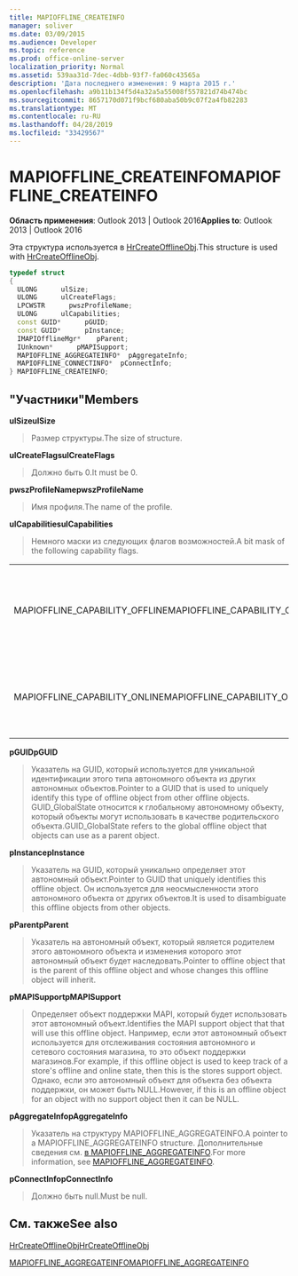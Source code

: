 ```yaml
---
title: MAPIOFFLINE_CREATEINFO
manager: soliver
ms.date: 03/09/2015
ms.audience: Developer
ms.topic: reference
ms.prod: office-online-server
localization_priority: Normal
ms.assetid: 539aa31d-7dec-4dbb-93f7-fa060c43565a
description: 'Дата последнего изменения: 9 марта 2015 г.'
ms.openlocfilehash: a9b11b134f5d4a32a5a55008f557821d74b474bc
ms.sourcegitcommit: 8657170d071f9bcf680aba50b9c07f2a4fb82283
ms.translationtype: MT
ms.contentlocale: ru-RU
ms.lasthandoff: 04/28/2019
ms.locfileid: "33429567"
---
```

# <a name="mapioffline_createinfo"></a><span data-ttu-id="b1fe8-103">MAPIOFFLINE_CREATEINFO</span><span class="sxs-lookup"><span data-stu-id="b1fe8-103">MAPIOFFLINE_CREATEINFO</span></span>

  
  
<span data-ttu-id="b1fe8-104">**Область применения**: Outlook 2013 | Outlook 2016</span><span class="sxs-lookup"><span data-stu-id="b1fe8-104">**Applies to**: Outlook 2013 | Outlook 2016</span></span> 
  
<span data-ttu-id="b1fe8-105">Эта структура используется в [HrCreateOfflineObj](hrcreateofflineobj.md).</span><span class="sxs-lookup"><span data-stu-id="b1fe8-105">This structure is used with [HrCreateOfflineObj](hrcreateofflineobj.md).</span></span>
  
```cpp
typedef struct
{
  ULONG      ulSize;
  ULONG      ulCreateFlags;
  LPCWSTR      pwszProfileName;
  ULONG      ulCapabilities;
  const GUID*      pGUID;
  const GUID*      pInstance;
  IMAPIOfflineMgr*    pParent;
  IUnknown*      pMAPISupport;
  MAPIOFFLINE_AGGREGATEINFO*  pAggregateInfo;
  MAPIOFFLINE_CONNECTINFO*  pConnectInfo;
} MAPIOFFLINE_CREATEINFO;
```

## <a name="members"></a><span data-ttu-id="b1fe8-106">"Участники"</span><span class="sxs-lookup"><span data-stu-id="b1fe8-106">Members</span></span>

 <span data-ttu-id="b1fe8-107">**ulSize**</span><span class="sxs-lookup"><span data-stu-id="b1fe8-107">**ulSize**</span></span>
  
> <span data-ttu-id="b1fe8-108">Размер структуры.</span><span class="sxs-lookup"><span data-stu-id="b1fe8-108">The size of structure.</span></span>
    
 <span data-ttu-id="b1fe8-109">**ulCreateFlags**</span><span class="sxs-lookup"><span data-stu-id="b1fe8-109">**ulCreateFlags**</span></span>
  
> <span data-ttu-id="b1fe8-110">Должно быть 0.</span><span class="sxs-lookup"><span data-stu-id="b1fe8-110">It must be 0.</span></span>
    
 <span data-ttu-id="b1fe8-111">**pwszProfileName**</span><span class="sxs-lookup"><span data-stu-id="b1fe8-111">**pwszProfileName**</span></span>
  
> <span data-ttu-id="b1fe8-112">Имя профиля.</span><span class="sxs-lookup"><span data-stu-id="b1fe8-112">The name of the profile.</span></span>
    
 <span data-ttu-id="b1fe8-113">**ulCapabilities**</span><span class="sxs-lookup"><span data-stu-id="b1fe8-113">**ulCapabilities**</span></span>
  
> <span data-ttu-id="b1fe8-114">Немного маски из следующих флагов возможностей.</span><span class="sxs-lookup"><span data-stu-id="b1fe8-114">A bit mask of the following capability flags.</span></span>
    
|||
|:-----|:-----|
|<span data-ttu-id="b1fe8-115">MAPIOFFLINE_CAPABILITY_OFFLINE</span><span class="sxs-lookup"><span data-stu-id="b1fe8-115">MAPIOFFLINE_CAPABILITY_OFFLINE</span></span>  <br/> |<span data-ttu-id="b1fe8-116">Автономный объект может работать в автономном режиме.</span><span class="sxs-lookup"><span data-stu-id="b1fe8-116">The offline object is capable of going offline.</span></span>  <br/> |
|<span data-ttu-id="b1fe8-117">MAPIOFFLINE_CAPABILITY_ONLINE</span><span class="sxs-lookup"><span data-stu-id="b1fe8-117">MAPIOFFLINE_CAPABILITY_ONLINE</span></span>  <br/> |<span data-ttu-id="b1fe8-118">Автономный объект может работать в Интернете.</span><span class="sxs-lookup"><span data-stu-id="b1fe8-118">The offline object is capable of going online.</span></span>  <br/> |
   
 <span data-ttu-id="b1fe8-119">**pGUID**</span><span class="sxs-lookup"><span data-stu-id="b1fe8-119">**pGUID**</span></span>
  
> <span data-ttu-id="b1fe8-120">Указатель на GUID, который используется для уникальной идентификации этого типа автономного объекта из других автономных объектов.</span><span class="sxs-lookup"><span data-stu-id="b1fe8-120">Pointer to a GUID that is used to uniquely identify this type of offline object from other offline objects.</span></span> <span data-ttu-id="b1fe8-121">GUID_GlobalState относится к глобальному автономному объекту, который объекты могут использовать в качестве родительского объекта.</span><span class="sxs-lookup"><span data-stu-id="b1fe8-121">GUID_GlobalState refers to the global offline object that objects can use as a parent object.</span></span>
    
 <span data-ttu-id="b1fe8-122">**pInstance**</span><span class="sxs-lookup"><span data-stu-id="b1fe8-122">**pInstance**</span></span>
  
> <span data-ttu-id="b1fe8-123">Указатель на GUID, который уникально определяет этот автономный объект.</span><span class="sxs-lookup"><span data-stu-id="b1fe8-123">Pointer to GUID that uniquely identifies this offline object.</span></span> <span data-ttu-id="b1fe8-124">Он используется для неосмысленности этого автономного объекта от других объектов.</span><span class="sxs-lookup"><span data-stu-id="b1fe8-124">It is used to disambiguate this offline objects from other objects.</span></span>
    
 <span data-ttu-id="b1fe8-125">**pParent**</span><span class="sxs-lookup"><span data-stu-id="b1fe8-125">**pParent**</span></span>
  
> <span data-ttu-id="b1fe8-126">Указатель на автономный объект, который является родителем этого автономного объекта и изменения которого этот автономный объект будет наследовать.</span><span class="sxs-lookup"><span data-stu-id="b1fe8-126">Pointer to offline object that is the parent of this offline object and whose changes this offline object will inherit.</span></span>
    
 <span data-ttu-id="b1fe8-127">**pMAPISupport**</span><span class="sxs-lookup"><span data-stu-id="b1fe8-127">**pMAPISupport**</span></span>
  
>  <span data-ttu-id="b1fe8-128">Определяет объект поддержки MAPI, который будет использовать этот автономный объект.</span><span class="sxs-lookup"><span data-stu-id="b1fe8-128">Identifies the MAPI support object that that will use this offline object.</span></span> <span data-ttu-id="b1fe8-129">Например, если этот автономный объект используется для отслеживания состояния автономного и сетевого состояния магазина, то это объект поддержки магазинов.</span><span class="sxs-lookup"><span data-stu-id="b1fe8-129">For example, if this offline object is used to keep track of a store's offline and online state, then this is the stores support object.</span></span> <span data-ttu-id="b1fe8-130">Однако, если это автономный объект для объекта без объекта поддержки, он может быть NULL.</span><span class="sxs-lookup"><span data-stu-id="b1fe8-130">However, if this is an offline object for an object with no support object then it can be NULL.</span></span> 
    
 <span data-ttu-id="b1fe8-131">**pAggregateInfo**</span><span class="sxs-lookup"><span data-stu-id="b1fe8-131">**pAggregateInfo**</span></span>
  
> <span data-ttu-id="b1fe8-132">Указатель на структуру MAPIOFFLINE_AGGREGATEINFO.</span><span class="sxs-lookup"><span data-stu-id="b1fe8-132">A pointer to a MAPIOFFLINE_AGGREGATEINFO structure.</span></span> <span data-ttu-id="b1fe8-133">Дополнительные сведения см. [в MAPIOFFLINE_AGGREGATEINFO](mapioffline_aggregateinfo.md).</span><span class="sxs-lookup"><span data-stu-id="b1fe8-133">For more information, see [MAPIOFFLINE_AGGREGATEINFO](mapioffline_aggregateinfo.md).</span></span>
    
 <span data-ttu-id="b1fe8-134">**pConnectInfo**</span><span class="sxs-lookup"><span data-stu-id="b1fe8-134">**pConnectInfo**</span></span>
  
> <span data-ttu-id="b1fe8-135">Должно быть null.</span><span class="sxs-lookup"><span data-stu-id="b1fe8-135">Must be null.</span></span>
    
## <a name="see-also"></a><span data-ttu-id="b1fe8-136">См. также</span><span class="sxs-lookup"><span data-stu-id="b1fe8-136">See also</span></span>



[<span data-ttu-id="b1fe8-137">HrCreateOfflineObj</span><span class="sxs-lookup"><span data-stu-id="b1fe8-137">HrCreateOfflineObj</span></span>](hrcreateofflineobj.md)
  
[<span data-ttu-id="b1fe8-138">MAPIOFFLINE_AGGREGATEINFO</span><span class="sxs-lookup"><span data-stu-id="b1fe8-138">MAPIOFFLINE_AGGREGATEINFO</span></span>](mapioffline_aggregateinfo.md)

